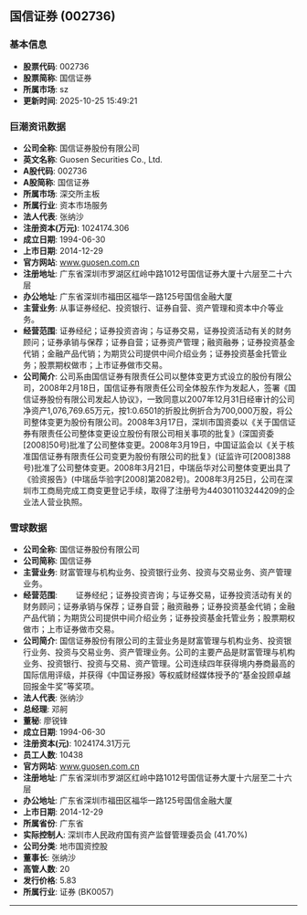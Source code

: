 ## 国信证券 (002736)

### 基本信息

- **股票代码**: 002736
- **股票简称**: 国信证券
- **所属市场**: sz
- **更新时间**: 2025-10-25 15:49:21

### 巨潮资讯数据

- **公司全称**: 国信证券股份有限公司
- **英文名称**: Guosen Securities Co., Ltd.
- **A股代码**: 002736
- **A股简称**: 国信证券
- **所属市场**: 深交所主板
- **所属行业**: 资本市场服务
- **法人代表**: 张纳沙
- **注册资本(万元)**: 1024174.306
- **成立日期**: 1994-06-30
- **上市日期**: 2014-12-29
- **官方网站**: www.guosen.com.cn
- **注册地址**: 广东省深圳市罗湖区红岭中路1012号国信证券大厦十六层至二十六层
- **办公地址**: 广东省深圳市福田区福华一路125号国信金融大厦
- **主营业务**: 从事证券经纪、投资银行、证券自营、资产管理和资本中介等业务。
- **经营范围**: 证券经纪；证券投资咨询；与证券交易，证券投资活动有关的财务顾问；证券承销与保荐；证券自营；证券资产管理；融资融券；证券投资基金代销；金融产品代销；为期货公司提供中间介绍业务；证券投资基金托管业务；股票期权做市；上市证券做市交易。
- **公司简介**: 公司系由国信证券有限责任公司以整体变更方式设立的股份有限公司，2008年2月18日，国信证券有限责任公司全体股东作为发起人，签署《国信证券股份有限公司发起人协议》，一致同意以2007年12月31日经审计的公司净资产1,076,769.65万元，按1:0.6501的折股比例折合为700,000万股，将公司整体变更为股份有限公司。2008年3月17日，深圳市国资委以《关于国信证券有限责任公司整体变更设立股份有限公司相关事项的批复》(深国资委[2008]50号)批准了公司整体变更。2008年3月19日，中国证监会以《关于核准国信证券有限责任公司变更为股份有限公司的批复》(证监许可[2008]388号)批准了公司整体变更。2008年3月21日，中瑞岳华对公司整体变更出具了《验资报告》(中瑞岳华验字[2008]第2082号)。2008年3月25日，公司在深圳市工商局完成工商变更登记手续，取得了注册号为440301103244209的企业法人营业执照。

### 雪球数据

- **公司全称**: 国信证券股份有限公司
- **公司简称**: 国信证券
- **主营业务**: 财富管理与机构业务、投资银行业务、投资与交易业务、资产管理业务。
- **经营范围**: 　　证券经纪；证券投资咨询；与证券交易，证券投资活动有关的财务顾问；证券承销与保荐；证券自营；融资融券；证券投资基金代销；金融产品代销；为期货公司提供中间介绍业务；证券投资基金托管业务；股票期权做市；上市证券做市交易。
- **公司简介**: 国信证券股份有限公司的主营业务是财富管理与机构业务、投资银行业务、投资与交易业务、资产管理业务。公司的主要产品是财富管理与机构业务、投资银行、投资与交易、资产管理。公司连续四年获得境内券商最高的国际信用评级，并获得《中国证券报》等权威财经媒体授予的“基金投顾卓越回报金牛奖”等奖项。
- **法人代表**: 张纳沙
- **总经理**: 邓舸
- **董秘**: 廖锐锋
- **成立日期**: 1994-06-30
- **注册资本(元)**: 1024174.31万元
- **员工人数**: 10438
- **官方网站**: www.guosen.com.cn
- **注册地址**: 广东省深圳市罗湖区红岭中路1012号国信证券大厦十六层至二十六层
- **办公地址**: 广东省深圳市福田区福华一路125号国信金融大厦
- **上市日期**: 2014-12-29
- **所属省份**: 广东省
- **实际控制人**: 深圳市人民政府国有资产监督管理委员会 (41.70%)
- **公司分类**: 地市国资控股
- **董事长**: 张纳沙
- **高管人数**: 20
- **发行价格**: 5.83
- **所属行业**: 证券 (BK0057)

---